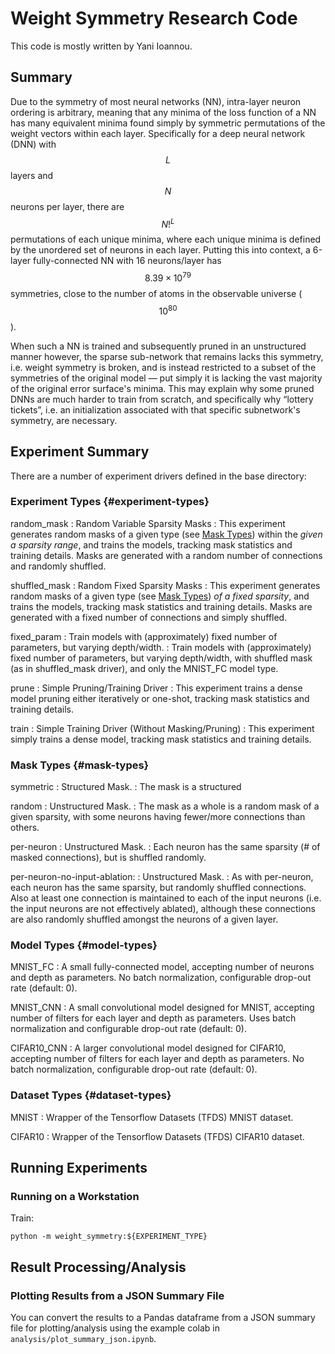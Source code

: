 # Weight Symmetry Research Code
This code is mostly written by Yani Ioannou. 

## Summary

Due to the symmetry of most neural networks (NN), intra-layer neuron ordering is
arbitrary, meaning that any minima of the loss function of a NN has many
equivalent minima found simply by symmetric permutations of the weight vectors
within each layer. Specifically for a deep neural network (DNN) with $$L$$
layers and $$N$$ neurons per layer, there are $$N!^L$$ permutations of each
unique minima, where each unique minima is defined by the unordered set of
neurons in each layer. Putting this into context, a 6-layer fully-connected NN
with 16 neurons/layer has $$8.39\times10^{79}$$ symmetries, close to the number
of atoms in the observable universe ($$10^{80}$$).

When such a NN is trained and subsequently pruned in an unstructured manner
however, the sparse sub-network that remains lacks this symmetry, i.e. weight
symmetry is broken, and is instead restricted to a subset of the symmetries of
the original model — put simply it is lacking the vast majority of the original
error surface's minima. This may explain why some pruned DNNs are much harder to
train from scratch, and specifically why “lottery tickets”, i.e. an
initialization associated with that specific subnetwork's symmetry, are
necessary.

## Experiment Summary

There are a number of experiment drivers defined in the base directory:

### Experiment Types {#experiment-types}

random_mask
:   Random Variable Sparsity Masks
:   This experiment generates random masks of a given type (see
    [Mask Types](#mask-types)) within the *given a sparsity range*, and trains
    the models, tracking mask statistics and training details. Masks are
    generated with a random number of connections and randomly shuffled.

shuffled_mask
:   Random Fixed Sparsity Masks
:   This experiment generates random masks of a given type (see
    [Mask Types](#mask-types)) *of a fixed sparsity*, and trains the models,
    tracking mask statistics and training details. Masks are generated with a
    fixed number of connections and simply shuffled.

fixed_param
:   Train models with (approximately) fixed number of parameters, but varying
    depth/width.
:   Train models with (approximately) fixed number of parameters, but varying
    depth/width, with shuffled mask (as in shuffled_mask driver), and only the
    MNIST_FC model type.

prune
:   Simple Pruning/Training Driver
:   This experiment trains a dense model pruning either iteratively or one-shot,
    tracking mask statistics and training details.

train
:   Simple Training Driver (Without Masking/Pruning)
:   This experiment simply trains a dense model, tracking mask statistics and
    training details.

### Mask Types {#mask-types}

symmetric
:   Structured Mask.
:   The mask is a structured

random
:   Unstructured Mask.
:   The mask as a whole is a random mask of a given sparsity, with some neurons
    having fewer/more connections than others.

per-neuron
:   Unstructured Mask.
:   Each neuron has the same sparsity (# of masked connections), but is shuffled
    randomly.

per-neuron-no-input-ablation:
:   Unstructured Mask.
:   As with per-neuron, each neuron has the same sparsity, but randomly shuffled
    connections. Also at least one connection is maintained to each of the input
    neurons (i.e. the input neurons are not effectively ablated), although these
    connections are also randomly shuffled amongst the neurons of a given layer.

### Model Types {#model-types}

MNIST_FC
:   A small fully-connected model, accepting number of neurons and depth as
    parameters. No batch normalization, configurable drop-out rate (default: 0).

MNIST_CNN
:   A small convolutional model designed for MNIST, accepting number of filters
    for each layer and depth as parameters. Uses batch normalization and
    configurable drop-out rate (default: 0).

CIFAR10_CNN
:   A larger convolutional model designed for CIFAR10, accepting number of
    filters for each layer and depth as parameters. No batch normalization,
    configurable drop-out rate (default: 0).

### Dataset Types {#dataset-types}

MNIST
:   Wrapper of the Tensorflow Datasets (TFDS) MNIST dataset.

CIFAR10
:   Wrapper of the Tensorflow Datasets (TFDS) CIFAR10 dataset.

## Running Experiments

### Running on a Workstation

Train:

```shell
python -m weight_symmetry:${EXPERIMENT_TYPE}
```

## Result Processing/Analysis

### Plotting Results from a JSON Summary File

You can convert the results to a Pandas dataframe from a JSON summary file for
plotting/analysis using the example colab in `analysis/plot_summary_json.ipynb`.
